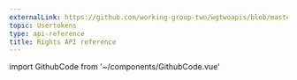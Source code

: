 ```yaml
---
externalLink: https://github.com/working-group-two/wgtwoapis/blob/master/wgtwo/auth/v0/rights.proto
topic: Usertokens
type: api-reference
title: Rights API reference
---
```

import GithubCode from '~/components/GithubCode.vue'

<GithubCode :to="$frontmatter.externalLink" :title="$frontmatter.title" />
